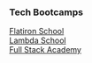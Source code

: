 <h3>Tech Bootcamps</h3>

[Flatiron School](https://flatironschool.com/)<br>
[Lambda School](https://lambdaschool.com/)<br>
[Full Stack Academy](https://www.fullstackacademy.com/)<br>
